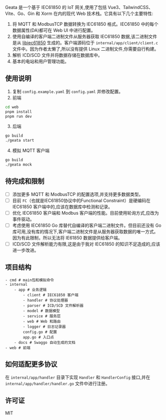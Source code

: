 Geata 是一个基于 IEC61850 的 IoT 网关,使用了包括 Vue3、TailwindCSS、Vite、Go、Gin 和 Xorm 在内的现代 Web 技术栈。它具有以下几个主要特性:

1. 将 MQTT 和 ModbusTCP 数据转换为 IEC61850 格式。IEC61850 中的每个数据属性(DA)都可在 Web UI 中进行配置。
2. 使用自编译的客户端二进制文件从服务器获取 IEC61850 数据,该二进制文件是从 [libiec61850](https://github.com/mz-automation/libiec61850) 生成的。客户端源码位于 `internal/app/client/client.c` 文件中。因为作者太懒了,所以没有提供 Linux 二进制文件,你需要自行构建。
3. 解析 ICD/SCD 文件并将数据存储在数据库中。
4. 基本的电站和用户管理功能。

## 使用说明
1. 复制 `config.example.yaml` 到 `config.yaml` 并修改配置。
2. 前端
```bash
cd web
pnpm install
pnpm run dev
```
3. 后端
```bash
go build
./geata start
```
4. 模拟 MQTT 客户端
```bash
go build
./geata mock
```

## 待完成和限制
- [ ] 添加更多 MQTT 和 ModbusTCP 的配置选项,并支持更多数据类型。
- [ ] 目前 `FC`（也就是IEC61850协议中的Functional Constraint）是硬编码在 IEC61850 客户端中的,应该在数据库中检测和记录。
- [ ] 优化 IEC61850 客户端和 Modbus 客户端的性能。目前使用轮询方式,应改为事件驱动。
- [ ] 考虑使用 IEC61850 Go 库替代自编译的客户端二进制文件。但目前还没有 Go 库可用,没有库的情况下,客户端二进制文件是从服务器获取数据的唯一方式。因为有此限制，所以无法将 IE61850 数据提供给客户端。
- [ ] ICD/SCD 文件解析能力有限,这是由于我对 IEC61850 的知识不足造成的,应该进一步改进。

## 项目结构
```
- cmd # main包和模拟命令
- internal
    - app # 业务逻辑
        - client # IEC61850 客户端
        - handler # 协议处理器
        - parser # ICD/SCD 文件解析器
        - model # 数据模型
        - service # 服务层
        - web # Web 和路由
        - logger # 日志记录器
        config.go # 配置
        app.go # 入口点
    - docs # Swaggo 自动生成的文档
- web # 前端
```

## 如何适配更多协议
在 `internal/app/handler` 目录下实现 `Handler` 和 `HandlerConfig` 接口,并在 `internal/app/handler/handler.go` 文件中进行注册。

## 许可证
MIT